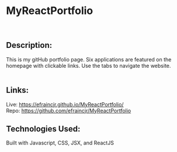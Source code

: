 # MyReactPortfolio
<br>

## Description:
This is my gitHub portfolio page. Six applications are featured on the homepage with clickable links. Use the tabs to navigate the website.
<br><br>

## Links: <br>
Live: https://efraincjr.github.io/MyReactPortfolio/
<br>
Repo: https://github.com/efraincjr/MyReactPortfolio
<br>

## Technologies Used:
Built with Javascript, CSS, JSX, and ReactJS